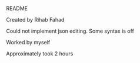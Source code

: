 README

Created by Rihab Fahad

Could not implement json editing. Some syntax is off

Worked by myself

Approximately took 2 hours